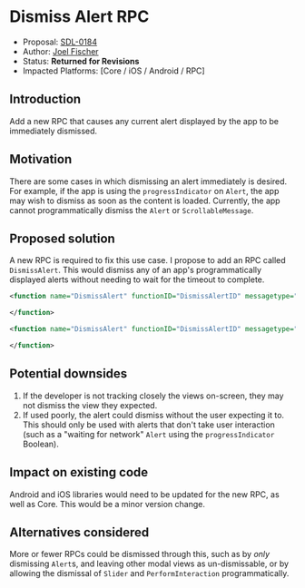 # Dismiss Alert RPC

* Proposal: [SDL-0184](0184-dismiss-alert.md)
* Author: [Joel Fischer](https://github.com/joeljfischer)
* Status: **Returned for Revisions**
* Impacted Platforms: [Core / iOS / Android / RPC]

## Introduction

Add a new RPC that causes any current alert displayed by the app to be immediately dismissed.

## Motivation

There are some cases in which dismissing an alert immediately is desired. For example, if the app is using the `progressIndicator` on `Alert`, the app may wish to dismiss as soon as the content is loaded. Currently, the app cannot programmatically dismiss the `Alert` or `ScrollableMessage`.

## Proposed solution

A new RPC is required to fix this use case. I propose to add an RPC called `DismissAlert`. This would dismiss any of an app's programmatically displayed alerts without needing to wait for the timeout to complete.

```xml
<function name="DismissAlert" functionID="DismissAlertID" messagetype="request">

</function>

<function name="DismissAlert" functionID="DismissAlertID" messagetype="response">

</function>
```

## Potential downsides

1. If the developer is not tracking closely the views on-screen, they may not dismiss the view they expected.
2. If used poorly, the alert could dismiss without the user expecting it to. This should only be used with alerts that don't take user interaction (such as a "waiting for network" `Alert` using the `progressIndicator` Boolean).

## Impact on existing code

Android and iOS libraries would need to be updated for the new RPC, as well as Core. This would be a minor version change.

## Alternatives considered

More or fewer RPCs could be dismissed through this, such as by _only_ dismissing `Alert`s, and leaving other modal views as un-dismissable, or by allowing the dismissal of `Slider` and `PerformInteraction` programmatically.
